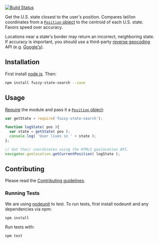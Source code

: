 [![Build Status](https://travis-ci.org/cfpb/fuzzy-state-search.svg?branch=master)](https://travis-ci.org/cfpb/fuzzy-state-search)

Get the U.S. state closest to the user's position. Compares lat/lon coordinates from a [`Position` object](https://developer.mozilla.org/en-US/docs/Web/API/Position) to the centroid of each U.S. state. Favors speed over accuracy.

Locations near a state's border may return an incorrect, neighboring state. If accuracy is important, you should use a third-party [reverse geocoding](http://en.wikipedia.org/wiki/Reverse_geocoding) API (e.g. [Google's](https://developers.google.com/maps/documentation/geocoding/?csw=1#ReverseGeocoding)).

## Installation

First install [node.js](http://nodejs.org/). Then:

```sh
npm install fuzzy-state-search --save
```

## Usage

[Require](http://browserify.org/) the module and pass it a [`Position` object](https://developer.mozilla.org/en-US/docs/Web/API/Position):

```javascript
var getState = require('fuzzy-state-search');

function logState( pos ){
  var state = getState( pos );
  console.log( 'User lives in ' + state );
};

// Get their coordinates using the HTML5 geolocation API.
navigator.geolocation.getCurrentPosition( logState );
```

## Contributing

Please read the [Contributing guidelines](CONTRIBUTING.md).

### Running Tests

We are using [nodeunit](https://github.com/caolan/nodeunit) to test. To run tests, first install nodeunit and any dependencies via npm:

```
npm install
```

Run tests with:

```
npm test
```

